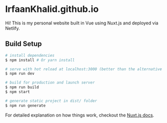 # IrfaanKhalid.github.io

Hi! This is my personal website built in Vue using Nuxt.js and deployed via Netlify.

## Build Setup

``` bash
# install dependencies
$ npm install # Or yarn install

# serve with hot reload at localhost:3000 (better than the alternative direcctly below)
$ npm run dev

# build for production and launch server
$ npm run build
$ npm start

# generate static project in dist/ folder
$ npm run generate
```

For detailed explanation on how things work, checkout the [Nuxt.js docs](https://github.com/nuxt/nuxt.js).
